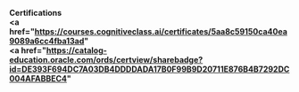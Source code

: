 <html> 

<style fontsize="16px">Hello there! <br> 
I am Mickaela Alcantara <br>
student at New Era University <br>
</style>
<b> Certifications <br> 
<a href="https://courses.cognitiveclass.ai/certificates/5aa8c59150ca40ea9089a6cc4fba13ad" <br>
<a href="https://catalog-education.oracle.com/ords/certview/sharebadge?id=DE393F694DC7A03DB4DDDDADA17B0F99B9D20711E876B4B7292DC004AFABBEC4" <br>

</html>

